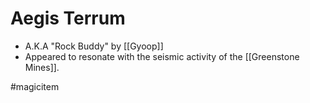 # Aegis Terrum
- A.K.A "Rock Buddy" by [[Gyoop]]
- Appeared to resonate with the seismic activity of the [[Greenstone Mines]].

#magicitem